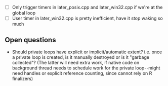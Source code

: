 - [ ] Only trigger timers in later_posix.cpp and later_win32.cpp if we're at the global loop
- [ ] User timer in later_win32.cpp is pretty inefficient, have it stop waking so much

## Open questions

* Should private loops have explicit or implicit/automatic extent? i.e. once a private loop is created, is it manually destroyed or is it "garbage collected"? (The latter will need extra work, if native code on background thread needs to schedule work for the private loop--might need handles or explicit reference counting, since cannot rely on R finalizers)
